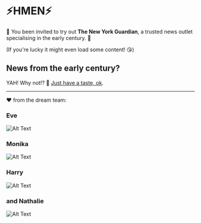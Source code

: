 # :zap:HMEN:zap:

:balloon: You been invited to try out **The New York Guardian**, a trusted news outlet specialising in the early century. :balloon: 
  
(If you're lucky it might even load some content! :kissing_heart:)

## News from the early century? 
YAH! Why not!? :tada:
[Just have a taste, ok](https://floating-mountain-51197.herokuapp.com/). 

---

:heart: from the dream team: 

### Eve 
![Alt Text](https://media.giphy.com/media/l0IylOPCNkiqOgMyA/giphy.gif)
### Monika 
![Alt Text](https://media.giphy.com/media/3oKIPa9U1XH6FRxP4k/giphy.gif)
### Harry 
![Alt Text](https://media.giphy.com/media/ktcUyw6mBlMVa/giphy.gif)
### and Nathalie 
![Alt Text](https://media.giphy.com/media/Ui3rr9wsY5MM8/giphy.gif)
